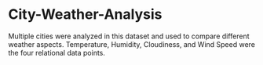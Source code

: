 # City-Weather-Analysis
Multiple cities were analyzed in this dataset and used to compare different weather aspects.  Temperature, Humidity, Cloudiness, and Wind Speed were the four relational data points.

